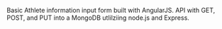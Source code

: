 Basic Athlete information input form built with AngularJS.
API with GET, POST, and PUT into a MongoDB utlilziing node.js and Express.
